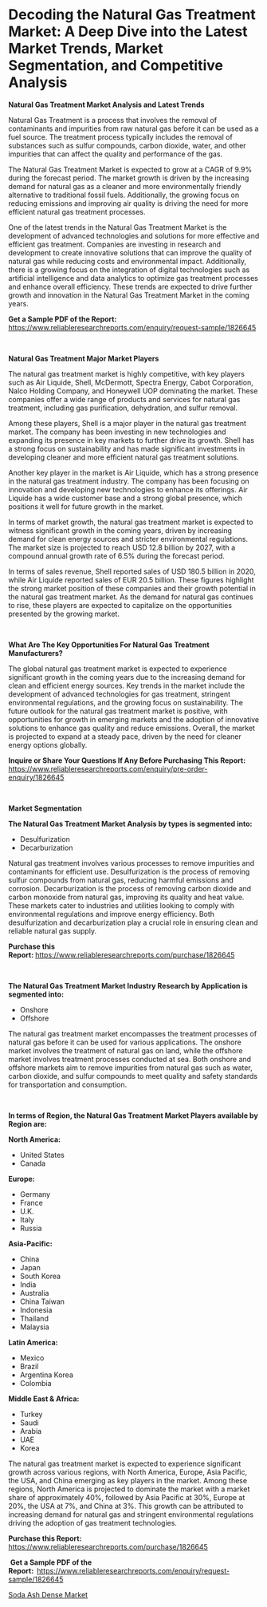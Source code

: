 <p><h1>Decoding the Natural Gas Treatment Market: A Deep Dive into the Latest Market Trends, Market Segmentation, and Competitive Analysis</h1></p><p><strong>Natural Gas Treatment Market Analysis and Latest Trends</strong></p>
<p><p>Natural Gas Treatment is a process that involves the removal of contaminants and impurities from raw natural gas before it can be used as a fuel source. The treatment process typically includes the removal of substances such as sulfur compounds, carbon dioxide, water, and other impurities that can affect the quality and performance of the gas. </p><p>The Natural Gas Treatment Market is expected to grow at a CAGR of 9.9% during the forecast period. The market growth is driven by the increasing demand for natural gas as a cleaner and more environmentally friendly alternative to traditional fossil fuels. Additionally, the growing focus on reducing emissions and improving air quality is driving the need for more efficient natural gas treatment processes.</p><p>One of the latest trends in the Natural Gas Treatment Market is the development of advanced technologies and solutions for more effective and efficient gas treatment. Companies are investing in research and development to create innovative solutions that can improve the quality of natural gas while reducing costs and environmental impact. Additionally, there is a growing focus on the integration of digital technologies such as artificial intelligence and data analytics to optimize gas treatment processes and enhance overall efficiency. These trends are expected to drive further growth and innovation in the Natural Gas Treatment Market in the coming years.</p></p>
<p><strong>Get a Sample PDF of the Report:&nbsp;</strong> <a href="https://www.reliableresearchreports.com/enquiry/request-sample/1826645">https://www.reliableresearchreports.com/enquiry/request-sample/1826645</a></p>
<p>&nbsp;</p>
<p><strong>Natural Gas Treatment Major Market Players</strong></p>
<p><p>The natural gas treatment market is highly competitive, with key players such as Air Liquide, Shell, McDermott, Spectra Energy, Cabot Corporation, Nalco Holding Company, and Honeywell UOP dominating the market. These companies offer a wide range of products and services for natural gas treatment, including gas purification, dehydration, and sulfur removal.</p><p>Among these players, Shell is a major player in the natural gas treatment market. The company has been investing in new technologies and expanding its presence in key markets to further drive its growth. Shell has a strong focus on sustainability and has made significant investments in developing cleaner and more efficient natural gas treatment solutions.</p><p>Another key player in the market is Air Liquide, which has a strong presence in the natural gas treatment industry. The company has been focusing on innovation and developing new technologies to enhance its offerings. Air Liquide has a wide customer base and a strong global presence, which positions it well for future growth in the market.</p><p>In terms of market growth, the natural gas treatment market is expected to witness significant growth in the coming years, driven by increasing demand for clean energy sources and stricter environmental regulations. The market size is projected to reach USD 12.8 billion by 2027, with a compound annual growth rate of 6.5% during the forecast period.</p><p>In terms of sales revenue, Shell reported sales of USD 180.5 billion in 2020, while Air Liquide reported sales of EUR 20.5 billion. These figures highlight the strong market position of these companies and their growth potential in the natural gas treatment market. As the demand for natural gas continues to rise, these players are expected to capitalize on the opportunities presented by the growing market.</p></p>
<p>&nbsp;</p>
<p><strong>What Are The Key Opportunities For Natural Gas Treatment Manufacturers?</strong></p>
<p><p>The global natural gas treatment market is expected to experience significant growth in the coming years due to the increasing demand for clean and efficient energy sources. Key trends in the market include the development of advanced technologies for gas treatment, stringent environmental regulations, and the growing focus on sustainability. The future outlook for the natural gas treatment market is positive, with opportunities for growth in emerging markets and the adoption of innovative solutions to enhance gas quality and reduce emissions. Overall, the market is projected to expand at a steady pace, driven by the need for cleaner energy options globally.</p></p>
<p><strong>Inquire or Share Your Questions If Any Before Purchasing This Report:</strong> <a href="https://www.reliableresearchreports.com/enquiry/pre-order-enquiry/1826645">https://www.reliableresearchreports.com/enquiry/pre-order-enquiry/1826645</a></p>
<p>&nbsp;</p>
<p><strong>Market Segmentation</strong></p>
<p><strong>The Natural Gas Treatment Market Analysis by types is segmented into:</strong></p>
<p><ul><li>Desulfurization</li><li>Decarburization</li></ul></p>
<p><p>Natural gas treatment involves various processes to remove impurities and contaminants for efficient use. Desulfurization is the process of removing sulfur compounds from natural gas, reducing harmful emissions and corrosion. Decarburization is the process of removing carbon dioxide and carbon monoxide from natural gas, improving its quality and heat value. These markets cater to industries and utilities looking to comply with environmental regulations and improve energy efficiency. Both desulfurization and decarburization play a crucial role in ensuring clean and reliable natural gas supply.</p></p>
<p><strong>Purchase this Report:&nbsp;</strong><a href="https://www.reliableresearchreports.com/purchase/1826645">https://www.reliableresearchreports.com/purchase/1826645</a></p>
<p>&nbsp;</p>
<p><strong>The Natural Gas Treatment Market Industry Research by Application is segmented into:</strong></p>
<p><ul><li>Onshore</li><li>Offshore</li></ul></p>
<p><p>The natural gas treatment market encompasses the treatment processes of natural gas before it can be used for various applications. The onshore market involves the treatment of natural gas on land, while the offshore market involves treatment processes conducted at sea. Both onshore and offshore markets aim to remove impurities from natural gas such as water, carbon dioxide, and sulfur compounds to meet quality and safety standards for transportation and consumption.</p></p>
<p>&nbsp;</p>
<p><strong>In terms of Region, the Natural Gas Treatment Market Players available by Region are:</strong></p>
<p>
    <p> <strong> North America: </strong>
        <ul>
            <li>United States</li>
            <li>Canada</li>
        </ul>
        </p> 
    <p> <strong> Europe: </strong>
        <ul>
            <li>Germany</li>
            <li>France</li>
            <li>U.K.</li>
            <li>Italy</li>
            <li>Russia</li>
        </ul>
        </p> 
    <p> <strong> Asia-Pacific: </strong>
        <ul>
            <li>China</li>
            <li>Japan</li>
            <li>South Korea</li>
            <li>India</li>
            <li>Australia</li>
            <li>China Taiwan</li>
            <li>Indonesia</li>
            <li>Thailand</li>
            <li>Malaysia</li>
        </ul>
        </p> 
    <p> <strong> Latin America: </strong>
        <ul>
            <li>Mexico</li>
            <li>Brazil</li>
            <li>Argentina Korea</li>
            <li>Colombia</li>
        </ul>
        </p> 
    <p> <strong> Middle East & Africa: </strong>
        <ul>
            <li>Turkey</li>
            <li>Saudi</li>
            <li>Arabia</li>
            <li>UAE</li>
            <li>Korea</li>
        </ul>
    </p>
    </p>
<p><p>The natural gas treatment market is expected to experience significant growth across various regions, with North America, Europe, Asia Pacific, the USA, and China emerging as key players in the market. Among these regions, North America is projected to dominate the market with a market share of approximately 40%, followed by Asia Pacific at 30%, Europe at 20%, the USA at 7%, and China at 3%. This growth can be attributed to increasing demand for natural gas and stringent environmental regulations driving the adoption of gas treatment technologies.</p></p>
<p><strong>Purchase this Report: </strong><a href="https://www.reliableresearchreports.com/purchase/1826645">https://www.reliableresearchreports.com/purchase/1826645</a></p>
<p>&nbsp;<strong>Get a Sample PDF of the Report:&nbsp;&nbsp;</strong><a href="https://www.reliableresearchreports.com/enquiry/request-sample/1826645">https://www.reliableresearchreports.com/enquiry/request-sample/1826645</a></p>
<p><strong></strong></p>
<p><p><a href="https://skillful-vermicelli-b89.notion.site/Soda-Ash-Dense-Market-Size-Reflecting-a-Forecast-Till-2031-Market-By-Type-By-Application-and-By-Ge-3ec9dded68cb49a69cfeecbece938dee">Soda Ash Dense Market</a></p></p>